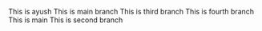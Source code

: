 This is ayush
This is main branch
This is third branch
This is fourth branch
This is main
This is second branch
